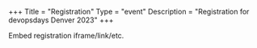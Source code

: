 +++
Title = "Registration"
Type = "event"
Description = "Registration for devopsdays Denver 2023"
+++

<div style="width:100%; text-align:left;">

Embed registration iframe/link/etc.
</div></div>
</div>
